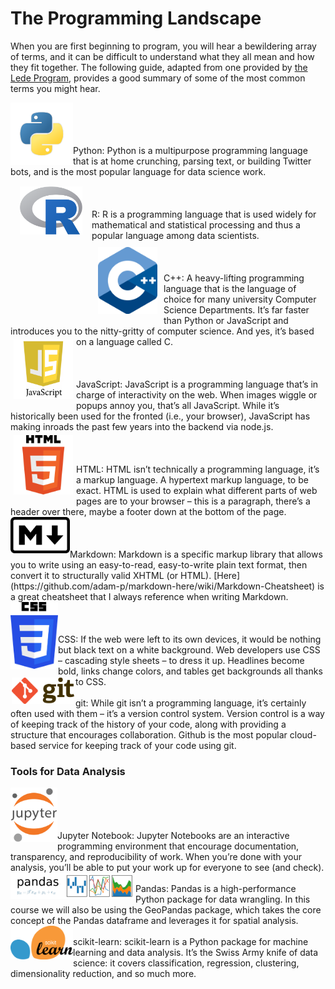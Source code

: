# The Programming Landscape
When you are first beginning to program, you will hear a bewildering array of terms, and it can be difficult to understand what they all mean and how they fit together. The following guide, adapted from one provided by [the Lede Program](http://ledeprogram.com/), provides a good summary of some of the most common terms you might hear.  
  
<img src="images/opengraph-icon-200x200.png" alt="python_logo" style="width: 100px;float:left;"/> 
<br/><br/>
<br/><br/>  
Python: Python is a multipurpose programming language that is at home crunching, parsing text, or building Twitter bots, and is the most popular language for data science work.  
<img src="images/R_logo.svg_.png" alt="r_logo" style="width:100px;float:left;padding:15px;"/> 
<br/><br/>  
<br/><br/>
R: R is a programming language that is used widely for mathematical and statistical processing and thus a popular language among data scientists.
<img src="images/1200px-ISO_C++_Logo.svg.png" alt="cpp_logo" style="width: 95px;float:left;padding:10px"/>  
<br/><br/>  
<br/><br/>  
C++: A heavy-lifting programming language that is the language of choice for many university Computer Science Departments. It’s far faster than Python or JavaScript and introduces you to the nitty-gritty of computer science. And yes, it’s based on a language called C.  
<img src="images/javascript_logo.png" alt="javascript_logo" style="width: 95px;float:left;padding:5px"/>  
<br/><br/>
<br/><br/>  
JavaScript: JavaScript is a programming language that’s in charge of interactivity on the web. When images wiggle or popups annoy you, that’s all JavaScript. While it’s historically been used for the fronted (i.e., your browser),  JavaScript has making inroads the past few years into the backend via node.js.  
<img src="images/1200px-HTML5_logo_and_wordmark.svg.png" alt="html_logo" style="width: 95px;float:left;padding:5px"/> 
<br/><br/>  
<br/><br/>  
HTML: HTML isn’t technically a programming language, it’s a markup language. A hypertext markup language, to be exact. HTML is used to explain what different parts of web pages are to your browser – this is a paragraph, there’s a header over there, maybe a footer down at the bottom of the page.
<img src="images/1280px-Markdown-mark.svg.png" alt="markdown_logo" style="width: 95px;float:left;padding:0px"/> 
<br/><br/>  
<br/><br/>
Markdown: Markdown is a specific markup library that allows you to write using an easy-to-read, easy-to-write plain text format, then convert it to structurally valid XHTML (or HTML). [Here](https://github.com/adam-p/markdown-here/wiki/Markdown-Cheatsheet) is a great cheatsheet that I always reference when writing Markdown.  
<img src="images/CSS3_logo_and_wordmark.svg.png" alt="css_logo" style="width: 76px;float:left;padding:0px"/>  
<br/><br/>  
<br/><br/>  
CSS: If the web were left to its own devices, it would be nothing but black text on a white background. Web developers use CSS – cascading style sheets – to dress it up. Headlines become bold, links change colors, and tables get backgrounds all thanks to CSS.  
<img src="images/1200px-Git-logo.svg.png" alt="git_logo" style="width: 100px;float:left;padding:2px"/>  
<br/><br/>
git: While git isn’t a programming language, it’s certainly often used with them – it’s a version control system. Version control is a way of keeping track of the history of your code, along with providing a structure that encourages collaboration. Github is the most popular cloud-based service for keeping track of your code using git.

### Tools for Data Analysis
<img src="images/1200px-Jupyter_logo.svg.png" alt="sklearn_logo" style="width: 75px;float:left;"/>  
<br/><br/>
<br/><br/>
Jupyter Notebook: Jupyter Notebooks are an interactive programming environment that encourage documentation, transparency, and reproducibility of work. When you’re done with your analysis, you’ll be able to put your work up for everyone to see (and check).  
<img src="images/pandas_logo.png" alt="pandas_logo" style="width: 200px;float:left;"/>  
<br/><br/>
Pandas: Pandas is a high-performance Python package for data wrangling. In this course we will also be using the GeoPandas package, which takes the core concept of the Pandas dataframe and leverages it for spatial analysis.

<img src="images/1200px-Scikit_learn_logo_small.svg.png" alt="sklearn_logo" style="width: 100px;float:left;"/>  
<br/><br/>
scikit-learn: scikit-learn is a Python package for machine learning and data analysis. It’s the Swiss Army knife of data science: it covers classification, regression, clustering, dimensionality reduction, and so much more.
